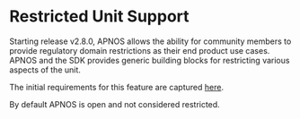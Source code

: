 # Restricted Unit Support

Starting release v2.8.0, APNOS allows the ability for community members to provide regulatory domain restrictions as their end product use cases.  APNOS and the SDK provides generic building blocks for restricting various aspects of the unit.&#x20;

The initial requirements for this feature are captured [here](https://telecominfraproject.atlassian.net/wiki/spaces/WIFI/pages/1717338113/Standard+TIP+AP+SKU+with+FCC+certification).&#x20;

By default APNOS is open and not considered restricted.&#x20;

